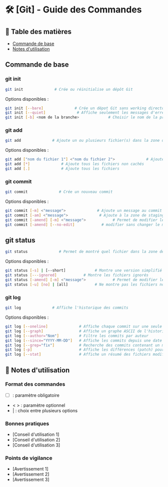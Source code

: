 # 🛠 [Git] - Guide des Commandes

## 📑 Table des matières
- [Commande de base](#Commande-de-base)
- [Notes d'utilisation](#notes-dutilisation)

## Commande de base

### git init
```bash
git init              # Crée ou réinitialise un dépôt Git
```

Options disponibles :
```bash
git init [--bare]              # Crée un dépot Git sans working directory
git init [--quiet]              # Affiche seulement les messages d'erreur.
git init [-b] <nom de la branche>             # Choisir le nom de la première branche
```

### git add
```bash
git add              # Ajoute un ou plusieurs fichier(s) dans la zone de staging.
```

Options disponibles :
```bash
git add ["nom du fichier 1"] <"nom du fichier 2">              # Ajoute les fichiers en options
git add [*]              # Ajoute tous les fichiers non cachés
git add [.]              # Ajoute tous les fichiers
```

### git commit
```bash
git commit              # Crée un nouveau commit
```

Options disponibles :
```bash
git commit [-m] <"message">              # Ajoute un message au commit
git commit [-am] <"message">              # Ajoute à la zone de staging et commit tous les fichiers qui ont des changements
git commit [-amend] [-m] <"message">            # Permet de modifier le dernier commit
git commit [-amend] [--no-edit]            # modifier sans changer le message
```

## git status
```bash
git status              # Permet de montré quel fichier dans la zone de staging
```

Options disponibles :
```bash
git status [-s] | [--short]             # Montre une version simplifié
git status [---ignored]            # Montre les fichiers ignorés
git status [-amend] [-m] <"message">            # Permet de modifier le dernier commit
git status [-u] [no] | [all]            # Ne montre pas les fichiers non suivis | Voir tous les fichiers"
```
### git log

```bash
git log              # Affiche l'historique des commits
```

Options disponibles :
```bash
git log [--oneline]              # Affiche chaque commit sur une seule ligne (hash + message)
git log [--graph]                # Affiche un graphe ASCII de l'historique des branches
git log [--author="Nom"]         # Filtre les commits par auteur
git log [--since="YYYY-MM-DD"]   # Affiche les commits depuis une date donnée
git log [--grep="fix"]           # Recherche des commits contenant un mot-clé dans le message
git log [-p]                     # Affiche les différences (patch) pour chaque commit
git log [--stat]                 # Affiche un résumé des fichiers modifiés
```


## 📝 Notes d'utilisation

### Format des commandes
- [ ] : paramètre obligatoire
- < > : paramètre optionnel
- | : choix entre plusieurs options

### Bonnes pratiques
- [Conseil d'utilisation 1]
- [Conseil d'utilisation 2]
- [Conseil d'utilisation 3]

### Points de vigilance
- [Avertissement 1]
- [Avertissement 2]
- [Avertissement 3]

